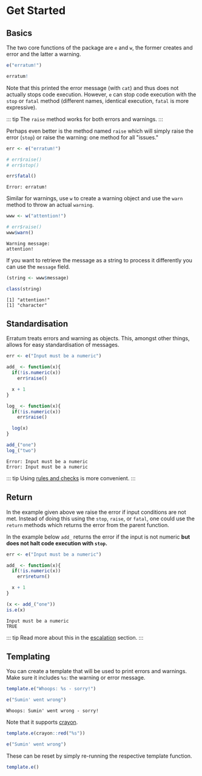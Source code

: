# Get Started

## Basics

The two core functions of the package are `e` and `w`, the former creates and error and the latter a warning.

```r
e("erratum!")
```

```r
erratum!
```

Note that this printed the error message (with `cat`) and thus does not actually stops code execution. However, `e` can stop code execution with the `stop` or `fatal` method (different names, identical execution, `fatal` is more expressive). 

::: tip
The `raise` method works for both errors and warnings.
:::

Perhaps even better is the method named `raise` which will simply raise the error (`stop`) or raise the warning: one method for all "issues."

```r
err <- e("erratum!")

# err$raise()
# err$stop()

err$fatal()
```

```
Error: erratum!
```

Similar for warnings, use `w` to create a warning object and use the `warn` method to throw an actual `warning`.

```r
www <- w("attention!")

# err$raise()
www$warn()
```

```
Warning message:
attention! 
```

If you want to retrieve the message as a string to process it differently you can use the `message` field.

```r
(string <- www$message)

class(string)
```

```
[1] "attention!"
[1] "character"
```

## Standardisation

Erratum treats errors and warning as objects. This, amongst other things, allows for easy standardisation of messages.

```r
err <- e("Input must be a numeric")

add_ <- function(x){
  if(!is.numeric(x))
    err$raise()

  x + 1
}

log_ <- function(x){
  if(!is.numeric(x))
    err$raise()

  log(x)
}

add_("one")
log_("two")
```

```
Error: Input must be a numeric
Error: Input must be a numeric
```

::: tip
Using [rules and checks](/guide/handling.html#rules-and-checks) is more convenient.
:::

## Return

In the example given above we raise the error if input conditions are not met. Instead of doing this using the `stop`, `raise`, or `fatal`, one could use the `return` methods which returns the error from the parent function.

In the example below `add_` returns the error if the input is not numeric __but does not halt code execution with `stop`.__

```r
err <- e("Input must be a numeric")

add_ <- function(x){
  if(!is.numeric(x))
    err$return()

  x + 1
}

(x <- add_("one"))
is.e(x)
```

```
Input must be a numeric
TRUE
```

::: tip
Read more about this in the [escalation](/guide/escalation) section.
:::

## Templating

You can create a template that will be used to print errors and warnings. Make sure it includes `%s`: the warning or error message.

```r
template.e("Whoops: %s - sorry!")

e("Sumin' went wrong")
```

```
Whoops: Sumin' went wrong - sorry!
```

Note that it supports [crayon](https://github.com/r-lib/crayon).

```r
template.e(crayon::red("%s"))

e("Sumin' went wrong")
```

These can be reset by simply re-running the respective template function.

```r
template.e()
```